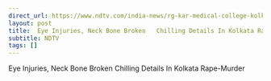 ```yaml
---
direct_url: https://www.ndtv.com/india-news/rg-kar-medical-college-kolkata-doctor-rape-eye-injuries-neck-bone-broken-chilling-details-in-kolkata-rape-murder-6312915
layout: post
title:  Eye Injuries, Neck Bone Broken   Chilling Details In Kolkata Rape-Murder
subtitle: NDTV
tags: []
---
```


 Eye Injuries, Neck Bone Broken   Chilling Details In Kolkata Rape-Murder
